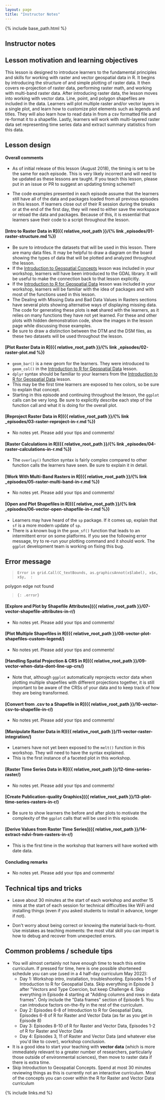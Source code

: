 ```yaml
---
layout: page
title: "Instructor Notes"
---
```


{% include base_path.html %}

## Instructor notes

## Lesson motivation and learning objectives

This lesson is designed to introduce learners to the fundamental principles and skills for working with
raster and vector geospatial data in R. It begins by introducing the structure of and simple plotting of 
raster data. It then covers re-projection of raster data, performing raster math, and working with multi-band
raster data. After introducing raster data, the lesson moves into working with vector data. Line, point, and
polygon shapefiles are included in the data. Learners will plot multiple raster and/or vector layers
in a single plot, and learn how to customize plot elements such as legends and titles. They will 
also learn how to read data in from a csv formatted file and re-format it to a shapefile. Lastly, learners
will work with multi-layered raster data set representing time series data and extract summary statistics
from this data. 

## Lesson design

#### Overall comments

* As of initial release of this lesson (August 2018), the timing is set to be the same for each episode. This
is very likely incorrect and will need to be updated as these lessons are taught. If you teach this lesson, 
please put in an issue or PR to suggest an updating timing scheme!!

* The code examples presented in each episode assume that the learners still have all of the data and packages
loaded from all previous episodes in this lesson. If learners close out of their R session during the breaks or
at the end of the first day, they will need to either save the workspace or reload the data and packages. 
Because of this, it is essential that learners save their code to a script throughout the lesson.

#### [Intro to Raster Data in R]({{ relative_root_path }}/{% link _episodes/01-raster-structure.md %})

* Be sure to introduce the datasets that will be used in this lesson. There are many data files. It may
be helpful to draw a diagram on the board showing the types of data that will be plotted and analyzed 
throughout the lesson. 
* If the [Introduction to Geospatial Concepts](https://datacarpentry.org/organization-geospatial/) lesson was
included in your workshop, learners will have been introduced to the GDAL library. It will be useful to make 
the connection back to that lesson explicitly.
* If the [Introduction to R for Geospatial Data](https://datacarpentry.org/r-intro-geospatial/) lesson was included
in your workshop, learners will be familiar with the idea of packages and with most of the functions used
in this lesson.
* The Dealing with Missing Data and Bad Data Values in Rasters sections have several plots showing alternative ways of displaying missing
data. The code for generating these plots is **not** shared with the learners, as it relies on many functions
they have not yet learned. For these and other plots with hidden demonstration code, show the images in the 
lesson page while discussing those examples. 
* Be sure to draw a distinction between the DTM and the DSM files, as these two datasets will be used
throughout the lesson.

#### [Plot Raster Data in R]({{ relative_root_path }}/{% link _episodes/02-raster-plot.md %})

* `geom_bar()` is a new geom for the learners. They were introduced to `geom_col()` in the [Introduction to R for Geospatial Data](https://datacarpentry.org/r-intro-geospatial/) lesson. 
* `dplyr` syntax should be familiar to your learners from the [Introduction to R for Geospatial Data](https://datacarpentry.org/r-intro-geospatial/) lesson. 
* This may be the first time learners are exposed to hex colors, so be sure to explain that concept.
* Starting in this episode and continuing throughout the lesson, the `ggplot` calls can be very long. Be sure
to explicitly describe each step of the function call and what it is doing for the overall plot. 

#### [Reproject Raster Data in R]({{ relative_root_path }}/{% link _episodes/03-raster-reproject-in-r.md %})

* No notes yet. Please add your tips and comments!

#### [Raster Calculations in R]({{ relative_root_path }}/{% link _episodes/04-raster-calculations-in-r.md %})

* The `overlay()` function syntax is fairly complex compared to other function calls the learners have seen. 
Be sure to explain it in detail.

#### [Work With Multi-Band Rasters in R]({{ relative_root_path }}/{% link _episodes/05-raster-multi-band-in-r.md %})

* No notes yet. Please add your tips and comments!

#### [Open and Plot Shapefiles in R]({{ relative_root_path }}/{% link _episodes/06-vector-open-shapefile-in-r.md %})

* Learners may have heard of the `sp` package. If it comes up, explain that `sf` is a
more modern update of `sp`. 
* There is a known bug in the `geom_sf()` function that leads to an intermittent error on some platforms. 
If you see the following error message, try to re-run your plotting command and it should work. 
The `ggplot` development team is working on fixing this bug.

## Error message
> ~~~
> Error in grid.Call(C_textBounds, as.graphicsAnnot(x$label), x$x, x$y,  : 
  polygon edge not found
> ~~~
> {: .error}

#### [Explore and Plot by Shapefile Attributes]({{ relative_root_path }}/07-vector-shapefile-attributes-in-r/)

* No notes yet. Please add your tips and comments!

#### [Plot Multiple Shapefiles in R]({{ relative_root_path }}/08-vector-plot-shapefiles-custom-legend/)

* No notes yet. Please add your tips and comments!

#### [Handling Spatial Projection & CRS in R]({{ relative_root_path }}/09-vector-when-data-dont-line-up-crs/)

* Note that, although `ggplot` automatically reprojects vector data when plotting multiple shapefiles with
different projections together, it is still important to be aware of the CRSs of your data and to keep track
of how they are being transformed. 


#### [Convert from .csv to a Shapefile in R]({{ relative_root_path }}/10-vector-csv-to-shapefile-in-r/)

* No notes yet. Please add your tips and comments!

#### [Manipulate Raster Data in R]({{ relative_root_path }}/11-vector-raster-integration/)

* Learners have not yet been exposed to the `melt()` function in this workshop. They will need to have 
the syntax explained. 
* This is the first instance of a faceted plot in this workshop. 

#### [Raster Time Series Data in R]({{ relative_root_path }}/12-time-series-raster/)

* No notes yet. Please add your tips and comments! 

#### [Create Publication-quality Graphics]({{ relative_root_path }}/13-plot-time-series-rasters-in-r/)

* Be sure to show learners the before and after plots to motivate the complexity of the 
`ggplot` calls that will be used in this episode. 

#### [Derive Values from Raster Time Series]({{ relative_root_path }}/14-extract-ndvi-from-rasters-in-r/)

* This is the first time in the workshop that learners will have worked with date data.

#### Concluding remarks

* No notes yet. Please add your tips and comments! 

## Technical tips and tricks

* Leave about 30 minutes at the start of each workshop and another 15 mins
at the start of each session for technical difficulties like WiFi and
installing things (even if you asked students to install in advance, longer if
not).

* Don't worry about being correct or knowing the material back-to-front. Use
mistakes as teaching moments: the most vital skill you can impart is how to
debug and recover from unexpected errors.

## Common problems / schedule tips

* You will almost certainly not have enough time to teach this entire curriculum. If pressed for time, 
here is one possible shorteneed schedule you can use (used in a 4 half-day curriculum May 2022):
  * Day 1: Workshop intro, installation, troubleshooting. Episodes 1-5 of Introduction to R for Geospatial Data. 
Skip everything in Episode 3 after "Vectors and Type Coercion, but keep Challenge 4. Skip everything in 
Episode 4 starting at "Adding columns and rows in data frames". Only include the "Data frames" section of Episode 5.
You can introduce factors on-the-fly in the rest of the curriculum.
  * Day 2: Episodes 6-8 of Introduction to R for Geospatial Data, Episodes 6-8 of R for Raster and Vector Data (as far
as you get in Episode 8)
  * Day 3: Episodes 8-10 of R for Raster and Vector Data, Episodes 1-2 of R for Raster and Vector Data
  * Day 4: Episodes 3, 11 of Raster and Vector Data (and whatever else you'd like to cover), workshop conclusion.
* It is a good idea to start your teaching with **vector data** (which is more immediately relevant to a greater number of 
researchers, particularly those outside of environmental sciences), then move to raster data if there is extra time.
* Skip Introduction to Geospatial Concepts. Spend at most 30 minutes reviewing things as this is currently not
an interactive curriculum. Most of the concepts you can cover within the R for Raster and Vector Data curriculum

{% include links.md %}
